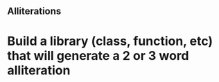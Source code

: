 ## Alliterations

# Build a library (class, function, etc) that will generate a 2 or 3 word alliteration
